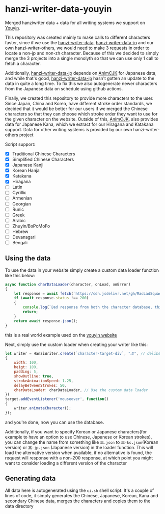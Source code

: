 # hanzi-writer-data-youyin
Merged hanziwriter data + data for all writing systems we support on [Youyin](https://youyin.madladsquad.com/). 

This repository was created mainly to make calls to different characters faster, since if we use the 
[hanzi-writer-data](https://github.com/chanind/hanzi-writer-data), 
[hanzi-writer-data-jp](https://github.com/chanind/hanzi-writer-data-jp) and our own hanzi-writer-others, we would need to make 3
requests in order to locate a non-jp and non-zh character. Because of this we decided to simply merge the 3 projects into a
single monolyth so that we can use only 1 call to fetch a character. 

Additionally, [hanzi-writer-data-jp](https://github.com/chanind/hanzi-writer-data-jp) depends on 
[AnimCJK](https://github.com/parsimonhi/animCJK) for Japanese data, and while that's good, 
[hanzi-writer-data-jp](https://github.com/chanind/hanzi-writer-data-jp) hasn't gotten an update to the data in quite a long time.
To fix this we also autogenerate newer characters from the Japanese data on schedule using github actions. 

Finally, we created this repository to provide more characters to the user. Since Japan, China and Korea,
have different stroke order standards, we decided that it would be better for our users if we merged the Chinese characters so that
they can choose which stroke order they want to use for the given character on the website. Outside of this,
[AnimCJK](https://github.com/parsimonhi/animCJK), also provides data for Japanese Kana, which we extract for our Hiragana and
Katakana support. Data for other writing systems is provided by our own hanzi-writer-others project

Script support:
- [X] Traditional Chinese Characters
- [X] Simplified Chinese Characters
- [X] Japanese Kanji
- [X] Korean Hanja
- [X] Katakana
- [X] Hiragana
- [ ] Latin
- [ ] Cyrillic
- [ ] Armenian
- [ ] Georgian
- [ ] Runic
- [ ] Greek
- [ ] Arabic
- [ ] Zhuyin/BoPoMoFo
- [ ] Hebrew
- [ ] Devanagari
- [ ] Bengali

## Using the data
To use the data in your website simply create a custom data loader function like this below:
```js
async function charDataLoader(character, onLoad, onError)
{
    let response = await fetch(`https://cdn.jsdelivr.net/gh/MadLadSquad/hanzi-writer-data-youyin@latest/data/${character}.json`)
    if (await response.status !== 200)
    {
        console.log(`Bad response from both the character database, this is mainly caused by missing characters. Response code: ${response.status}`);
        return;
    }
    return await response.json();
}
```
this is a real world example used on the [youyin website](https://github.com/MadLadSquad/YouyinWeb)

Next, simply use the custom loader when creating your writer like this:
```js
let writer = HanziWriter.create(`character-target-div`, "ぷ", // deliberately use a Japanese Kana here
{
    width: 100,
    heigt: 100,
    padding: 5,
    showOutline: true,
    strokeAnimationSpeed: 1.25,
    delayBetweenStrokes: 50,
    charDataLoader: charDataLoader, // Use the custom data loader
})
target.addEventListener('mouseover', function() 
{
    writer.animateCharacter();
});
```
and you're done, now you can use the database.

Additionally, if you want to specify Korean or Japanese characters(for example to have an option to use Chinese, Japanese or 
Korean strokes), you can change the name from something like `高.json` to `高-ko.json`(Korean version) or `高-jp.json`
(Japanese version) in the loader function. This will load the alternative version when available, if no alternative is found,
the request will response with a non-200 response, at which point you might want to consider loading a different version of the
character

## Generating data
All data here is autogenerated using the `ci.sh` shell script. It's a couple of lines of code, it simply generates the Chinese,
Japanese, Korean, Kana and secondary Chinese data, merges the characters and copies them to the data directory
